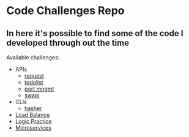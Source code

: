 # Code Challenges Repo

## In here it's possible to find some of the code I developed through out the time

Available challenges:

- APIs
  - [request](./apis/request)
  - [todolist](./apis/todolist)
  - [port mngmt](./apis/ports)
  - [swapi](./apis/swapi)
- CLIs
  - [hasher](/CLIs/hasher/)
- [Load Balance](./load-balance-01)
- [Logic Practice](./logic-practice-01)
- [Microservices](./microservices)
